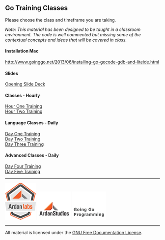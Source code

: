 ## Go Training Classes
Please choose the class and timeframe you are taking.

*Note: This material has been designed to be taught in a classroom environment. The code is well commented but missing some of the contextual concepts and ideas that will be covered in class.*

#### Installation Mac

http://www.goinggo.net/2013/06/installing-go-gocode-gdb-and-liteide.html

#### Slides

[Opening Slide Deck](day1/opening/slide1.md)

#### Classes - Hourly

[Hour One Training](hour_1_training.md)  
[Hour Two Training](hour_2_training.md)

#### Language Classes - Daily

[Day One Training](day_1_training.md)  
[Day Two Training](day_2_training.md)  
[Day Three Training](day_3_training.md)

#### Advanced Classes - Daily

[Day Four Training](day_4_training.md)  
[Day Five Training](day_5_training.md)

___
[![GoingGo Training](images/ggt_logo.png)](http://www.goinggotraining.net)
[![Ardan Studios](images/ardan_logo.png)](http://www.ardanstudios.com)
[![GoingGo Blog](images/ggb_logo.png)](http://www.goinggo.net)
___
All material is licensed under the [GNU Free Documentation License](https://github.com/ArdanStudios/gotraining/blob/master/LICENSE).